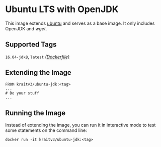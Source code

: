 # Ubuntu LTS with OpenJDK #

This image extends [ubuntu](https://hub.docker.com/r/_/ubuntu/) and serves as a base image. It only includes OpenJDK and *wget*.

## Supported Tags ##

`16.04-jdk8`, `latest` [*(Dockerfile)*](https://github.com/kraitv3/docker-ubuntu-jdk/blob/master/Dockerfile)

## Extending the Image ##

```
FROM kraitv3/ubuntu-jdk:<tag>
...
# Do your stuff
...
```

## Running the Image ##

Instead of extending the image, you can run it in interactive mode to test some statements on the command line:

```
docker run -it kraitv3/ubuntu-jdk:<tag>
```

